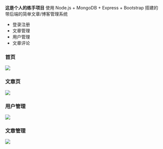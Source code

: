 **这是个人的练手项目**
使用 Node.js + MongoDB + Express + Bootstrap 搭建的带后端的简单文章/博客管理系统

- 登录注册
- 文章管理
- 用户管理
- 文章评论


### 首页

![](https://gitee.com/QiJieH/blog-image-bed/raw/master//20200807151042.png)


### 文章页

![](https://i.loli.net/2020/08/07/IASwVrNeqoE6KCa.png)


### 用户管理

![](https://i.loli.net/2020/08/07/AxdSEKN6kg8Q5si.png)


### 文章管理

![](https://i.loli.net/2020/08/07/aqegQXNLhJSEYPc.png)

